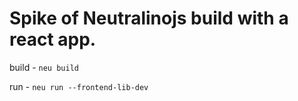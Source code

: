 # Spike of Neutralinojs build with a react app.

build - `neu build`

run - `neu run --frontend-lib-dev`
